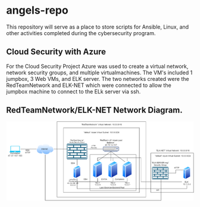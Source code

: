 # angels-repo
This repository will serve as a place to store scripts for Ansible, Linux, and other activities completed during the cybersecurity program.


## Cloud Security with Azure
For the Cloud Security Project Azure was used to create a virtual network, network security groups, and multiple virtualmachines. The VM's included 1 jumpbox, 3 Web VMs, and ELK server. The two networks created were the RedTeamNetwork and ELK-NET which were connected to allow the jumpbox machine to connect to the ELk server via ssh.

## RedTeamNetwork/ELK-NET Network Diagram.
![](Diagrams/ELK%20Network%20Diagram.drawio.png)
